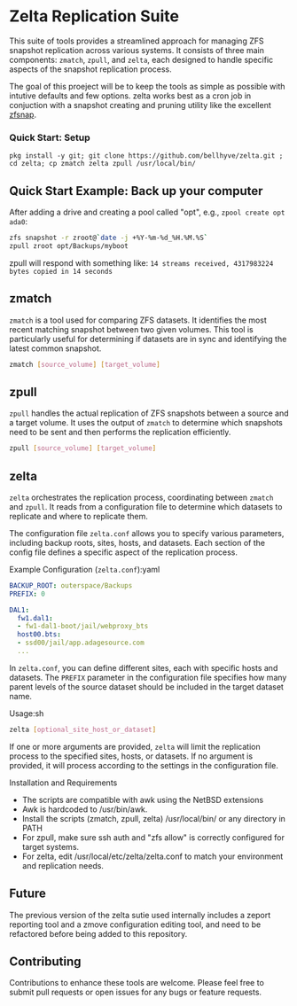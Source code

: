 # Zelta Replication Suite

This suite of tools provides a streamlined approach for managing ZFS snapshot replication across various systems. It consists of three main components: ```zmatch```, ```zpull```, and ```zelta```, each designed to handle specific aspects of the snapshot replication process.

The goal of this proeject will be to keep the tools as simple as possible with intutive defaults and few options. zelta works best as a cron job in conjuction with a snapshot creating and pruning utility like the excellent [zfsnap](https://github.com/zfsnap/zfsnap).

### Quick Start: Setup

`pkg install -y git; git clone https://github.com/bellhyve/zelta.git ; cd zelta; cp zmatch zelta zpull /usr/local/bin/`

## Quick Start Example: Back up your computer

After adding a drive and creating a pool called "opt", e.g., `zpool create opt ada0`:

```sh
zfs snapshot -r zroot@`date -j +%Y-%m-%d_%H.%M.%S`
zpull zroot opt/Backups/myboot
```

zpull will respond with something like: `14 streams received, 4317983224 bytes copied in 14 seconds`


## zmatch

```zmatch``` is a tool used for comparing ZFS datasets. It identifies the most recent matching snapshot between two given volumes. This tool is particularly useful for determining if datasets are in sync and identifying the latest common snapshot.

```sh
zmatch [source_volume] [target_volume]
```

## zpull

```zpull``` handles the actual replication of ZFS snapshots between a source and a target volume. It uses the output of ```zmatch``` to determine which snapshots need to be sent and then performs the replication efficiently.

```sh
zpull [source_volume] [target_volume]
```

## zelta

```zelta``` orchestrates the replication process, coordinating between ```zmatch``` and ```zpull```. It reads from a configuration file to determine which datasets to replicate and where to replicate them.

The configuration file ```zelta.conf``` allows you to specify various parameters, including backup roots, sites, hosts, and datasets. Each section of the config file defines a specific aspect of the replication process.

Example Configuration (```zelta.conf```):yaml
```yaml
BACKUP_ROOT: outerspace/Backups
PREFIX: 0

DAL1:
  fw1.dal1:
  - fw1-dal1-boot/jail/webproxy_bts
  host00.bts:
  - ssd00/jail/app.adagesource.com
  ...
```

In ```zelta.conf```, you can define different sites, each with specific hosts and datasets. The ```PREFIX``` parameter in the configuration file specifies how many parent levels of the source dataset should be included in the target dataset name.

Usage:sh
```sh
zelta [optional_site_host_or_dataset]
```

If one or more arguments are provided, ```zelta``` will limit the replication process to the specified sites, hosts, or datasets. If no argument is provided, it will process according to the settings in the configuration file.

Installation and Requirements
- The scripts are compatible with awk using the NetBSD extensions
- Awk is hardcoded to /usr/bin/awk.
- Install the scripts (zmatch, zpull, zelta) /usr/local/bin/ or any directory in PATH
- For zpull, make sure ssh auth and "zfs allow" is correctly configured for target systems.
- For zelta, edit /usr/local/etc/zelta/zelta.conf to match your environment and replication needs.

## Future

The previous version of the zelta sutie used internally includes a zeport reporting tool and a zmove configuration editing tool, and need to be refactored before being added to this repository.

## Contributing

Contributions to enhance these tools are welcome. Please feel free to submit pull requests or open issues for any bugs or feature requests.

